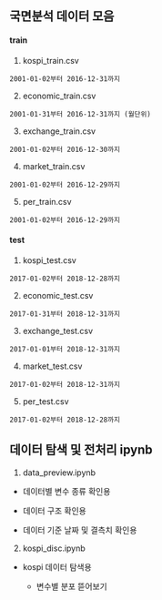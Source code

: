 ## 국면분석 데이터 모음


#### train
  1. kospi_train.csv
  
    2001-01-02부터 2016-12-31까지
    
    
  2. economic_train.csv
  
    2001-01-31부터 2016-12-31까지 (월단위)
    
    
  3. exchange_train.csv
  
    2001-01-02부터 2016-12-30까지
    
    
  4. market_train.csv
  
    2001-01-02부터 2016-12-29까지
    
    
  5. per_train.csv
  
    2001-01-02부터 2016-12-29까지
    
    
#### test 

  1. kospi_test.csv
  
    2017-01-02부터 2018-12-28까지
    
    
  2. economic_test.csv
  
    2017-01-31부터 2018-12-31까지
    
    
  3. exchange_test.csv
  
    2017-01-01부터 2018-12-31까지
    
    
  4. market_test.csv
  
    2017-01-02부터 2018-12-31까지
    
    
  5. per_test.csv
  
    2017-01-02부터 2018-12-28까지
    
    
    
## 데이터 탐색 및 전처리 ipynb


1. data_preview.ipynb

  - 데이터별 변수 종류 확인용
  
  - 데이터 구조 확인용
  
  - 데이터 기준 날짜 및 결측치 확인용


  
2. kospi_disc.ipynb

  - kospi 데이터 탐색용
  
    - 변수별 분포 뜯어보기
